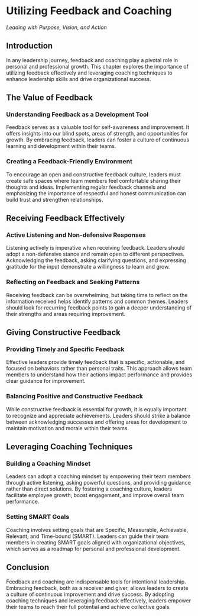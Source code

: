 Utilizing Feedback and Coaching
==========================================

*Leading with Purpose, Vision, and Action*

Introduction
------------

In any leadership journey, feedback and coaching play a pivotal role in personal and professional growth. This chapter explores the importance of utilizing feedback effectively and leveraging coaching techniques to enhance leadership skills and drive organizational success.

The Value of Feedback
---------------------

### Understanding Feedback as a Development Tool

Feedback serves as a valuable tool for self-awareness and improvement. It offers insights into our blind spots, areas of strength, and opportunities for growth. By embracing feedback, leaders can foster a culture of continuous learning and development within their teams.

### Creating a Feedback-Friendly Environment

To encourage an open and constructive feedback culture, leaders must create safe spaces where team members feel comfortable sharing their thoughts and ideas. Implementing regular feedback channels and emphasizing the importance of respectful and honest communication can build trust and strengthen relationships.

Receiving Feedback Effectively
------------------------------

### Active Listening and Non-defensive Responses

Listening actively is imperative when receiving feedback. Leaders should adopt a non-defensive stance and remain open to different perspectives. Acknowledging the feedback, asking clarifying questions, and expressing gratitude for the input demonstrate a willingness to learn and grow.

### Reflecting on Feedback and Seeking Patterns

Receiving feedback can be overwhelming, but taking time to reflect on the information received helps identify patterns and common themes. Leaders should look for recurring feedback points to gain a deeper understanding of their strengths and areas requiring improvement.

Giving Constructive Feedback
----------------------------

### Providing Timely and Specific Feedback

Effective leaders provide timely feedback that is specific, actionable, and focused on behaviors rather than personal traits. This approach allows team members to understand how their actions impact performance and provides clear guidance for improvement.

### Balancing Positive and Constructive Feedback

While constructive feedback is essential for growth, it is equally important to recognize and appreciate achievements. Leaders should strike a balance between acknowledging successes and offering areas for development to maintain motivation and morale within their teams.

Leveraging Coaching Techniques
------------------------------

### Building a Coaching Mindset

Leaders can adopt a coaching mindset by empowering their team members through active listening, asking powerful questions, and providing guidance rather than direct solutions. By fostering a coaching culture, leaders facilitate employee growth, boost engagement, and improve overall team performance.

### Setting SMART Goals

Coaching involves setting goals that are Specific, Measurable, Achievable, Relevant, and Time-bound (SMART). Leaders can guide their team members in creating SMART goals aligned with organizational objectives, which serves as a roadmap for personal and professional development.

Conclusion
----------

Feedback and coaching are indispensable tools for intentional leadership. Embracing feedback, both as a receiver and giver, allows leaders to create a culture of continuous improvement and drive success. By adopting coaching techniques and leveraging feedback effectively, leaders empower their teams to reach their full potential and achieve collective goals.
